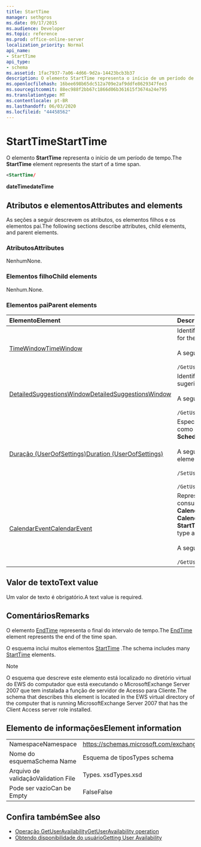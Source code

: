 ```yaml
---
title: StartTime
manager: sethgros
ms.date: 09/17/2015
ms.audience: Developer
ms.topic: reference
ms.prod: office-online-server
localization_priority: Normal
api_name:
- StartTime
api_type:
- schema
ms.assetid: 1fac7937-7a06-4d66-9d2a-14423bcb3b37
description: O elemento StartTime representa o início de um período de tempo.
ms.openlocfilehash: 16bee698b65dc512a709e2af9ddfe8629347fee3
ms.sourcegitcommit: 88ec988f2bb67c1866d06b361615f3674a24e795
ms.translationtype: MT
ms.contentlocale: pt-BR
ms.lasthandoff: 06/03/2020
ms.locfileid: "44458562"
---
```

# <a name="starttime"></a><span data-ttu-id="10e71-103">StartTime</span><span class="sxs-lookup"><span data-stu-id="10e71-103">StartTime</span></span>

<span data-ttu-id="10e71-104">O elemento **StartTime** representa o início de um período de tempo.</span><span class="sxs-lookup"><span data-stu-id="10e71-104">The **StartTime** element represents the start of a time span.</span></span> 
  
```xml
<StartTime/
```

<span data-ttu-id="10e71-105">**dateTime**</span><span class="sxs-lookup"><span data-stu-id="10e71-105">**dateTime**</span></span>

## <a name="attributes-and-elements"></a><span data-ttu-id="10e71-106">Atributos e elementos</span><span class="sxs-lookup"><span data-stu-id="10e71-106">Attributes and elements</span></span>

<span data-ttu-id="10e71-107">As seções a seguir descrevem os atributos, os elementos filhos e os elementos pai.</span><span class="sxs-lookup"><span data-stu-id="10e71-107">The following sections describe attributes, child elements, and parent elements.</span></span>
  
### <a name="attributes"></a><span data-ttu-id="10e71-108">Atributos</span><span class="sxs-lookup"><span data-stu-id="10e71-108">Attributes</span></span>

<span data-ttu-id="10e71-109">Nenhum</span><span class="sxs-lookup"><span data-stu-id="10e71-109">None.</span></span>
  
### <a name="child-elements"></a><span data-ttu-id="10e71-110">Elementos filho</span><span class="sxs-lookup"><span data-stu-id="10e71-110">Child elements</span></span>

<span data-ttu-id="10e71-111">Nenhum.</span><span class="sxs-lookup"><span data-stu-id="10e71-111">None.</span></span>
  
### <a name="parent-elements"></a><span data-ttu-id="10e71-112">Elementos pai</span><span class="sxs-lookup"><span data-stu-id="10e71-112">Parent elements</span></span>

|<span data-ttu-id="10e71-113">**Elemento**</span><span class="sxs-lookup"><span data-stu-id="10e71-113">**Element**</span></span>|<span data-ttu-id="10e71-114">**Descrição**</span><span class="sxs-lookup"><span data-stu-id="10e71-114">**Description**</span></span>|
|:-----|:-----|
|[<span data-ttu-id="10e71-115">TimeWindow</span><span class="sxs-lookup"><span data-stu-id="10e71-115">TimeWindow</span></span>](timewindow.md) <br/> |<span data-ttu-id="10e71-116">Identifica o intervalo de tempo consultado para as informações de disponibilidade do usuário.</span><span class="sxs-lookup"><span data-stu-id="10e71-116">Identifies the time span queried for the user availability information.</span></span>  <br/><br/> <span data-ttu-id="10e71-117">A seguir está a expressão XPath para este elemento:</span><span class="sxs-lookup"><span data-stu-id="10e71-117">The following is the XPath expression to this element:</span></span>  <br/><br/>  `/GetUserAvailabilityRequest/FreeBusyViewOptions/TimeWindow` <br/> |
|[<span data-ttu-id="10e71-118">DetailedSuggestionsWindow</span><span class="sxs-lookup"><span data-stu-id="10e71-118">DetailedSuggestionsWindow</span></span>](detailedsuggestionswindow.md) <br/> |<span data-ttu-id="10e71-119">Identifica o período de tempo que é consultado para informações detalhadas sobre os horários de reunião sugeridos.</span><span class="sxs-lookup"><span data-stu-id="10e71-119">Identifies the time span that is queried for detailed information about suggested meeting times.</span></span>  <br/><br/> <span data-ttu-id="10e71-120">A seguir está a expressão XPath para este elemento:</span><span class="sxs-lookup"><span data-stu-id="10e71-120">The following is the XPath expression to this element:</span></span> <br/> <br/>  `/GetUserAvailabilityRequest/SuggestionViewOptions/DetailedSuggestionsWindow` <br/> |
|[<span data-ttu-id="10e71-121">Duração (UserOofSettings)</span><span class="sxs-lookup"><span data-stu-id="10e71-121">Duration (UserOofSettings)</span></span>](duration-useroofsettings.md) <br/> | <span data-ttu-id="10e71-122">Especifica a duração para a qual o status de ausência temporária (OOF) é habilitado se o elemento [OofState](oofstate.md) estiver definido como **agendado**.</span><span class="sxs-lookup"><span data-stu-id="10e71-122">Specifies the duration for which the Out of Office (OOF) status is enabled if the [OofState](oofstate.md) element is set to **Scheduled**.</span></span>  <br/><br/>  <span data-ttu-id="10e71-123">A seguir estão as possíveis expressões XPath para este elemento:</span><span class="sxs-lookup"><span data-stu-id="10e71-123">The following are the possible XPath expressions to this element:</span></span> <br/> <br/>  `/SetUserOofSettingsRequest/UserOofSettings/Duration` <br/><br/>  `/GetUserOofSettingsResponse/OofSettings/Duration` <br/> |
|[<span data-ttu-id="10e71-124">CalendarEvent</span><span class="sxs-lookup"><span data-stu-id="10e71-124">CalendarEvent</span></span>](calendarevent.md) <br/> |<span data-ttu-id="10e71-125">Representa uma ocorrência de item de calendário exclusivo.</span><span class="sxs-lookup"><span data-stu-id="10e71-125">Represents a unique calendar item occurrence.</span></span> <span data-ttu-id="10e71-126">Isso é usado para consultas de disponibilidade.</span><span class="sxs-lookup"><span data-stu-id="10e71-126">This is used for Availability inquiries.</span></span> <span data-ttu-id="10e71-127">O elemento **StartTime** é necessário no elemento **CalendarEvent** .</span><span class="sxs-lookup"><span data-stu-id="10e71-127">The **StartTime** element is required in the **CalendarEvent** element.</span></span> <span data-ttu-id="10e71-128">O elemento **StartTime** no elemento **CalendarEvent** é exclusivo para o tipo **CalendarEvent** , embora contenha os mesmos valores de faceta que os elementos **StartTime** no tipo de **duração** contêm.</span><span class="sxs-lookup"><span data-stu-id="10e71-128">The **StartTime** element in the **CalendarEvent** element is unique to the **CalendarEvent** type although it contains the same facet values that the **StartTime** elements in the **Duration** type contain.</span></span>  <br/><br/> <span data-ttu-id="10e71-129">A seguir está a expressão XPath para este elemento:</span><span class="sxs-lookup"><span data-stu-id="10e71-129">The following is the XPath expression to this element:</span></span>  <br/> <br/> `/GetUserAvailabilityResponse/FreeBusyResponseArray/FreeBusyResponse/FreeBusyView/CalendarEventArray/CalendarEvent[i]` <br/> |
   
## <a name="text-value"></a><span data-ttu-id="10e71-130">Valor de texto</span><span class="sxs-lookup"><span data-stu-id="10e71-130">Text value</span></span>

<span data-ttu-id="10e71-131">Um valor de texto é obrigatório.</span><span class="sxs-lookup"><span data-stu-id="10e71-131">A text value is required.</span></span>
  
## <a name="remarks"></a><span data-ttu-id="10e71-132">Comentários</span><span class="sxs-lookup"><span data-stu-id="10e71-132">Remarks</span></span>

<span data-ttu-id="10e71-133">O elemento [EndTime](endtime.md) representa o final do intervalo de tempo.</span><span class="sxs-lookup"><span data-stu-id="10e71-133">The [EndTime](endtime.md) element represents the end of the time span.</span></span> 
  
<span data-ttu-id="10e71-134">O esquema inclui muitos elementos [StartTime](starttime.md) .</span><span class="sxs-lookup"><span data-stu-id="10e71-134">The schema includes many [StartTime](starttime.md) elements.</span></span> 
  
> [!NOTE]
> <span data-ttu-id="10e71-135">O esquema que descreve este elemento está localizado no diretório virtual do EWS do computador que está executando o MicrosoftExchange Server 2007 que tem instalada a função de servidor de Acesso para Cliente.</span><span class="sxs-lookup"><span data-stu-id="10e71-135">The schema that describes this element is located in the EWS virtual directory of the computer that is running MicrosoftExchange Server 2007 that has the Client Access server role installed.</span></span> 
  
## <a name="element-information"></a><span data-ttu-id="10e71-136">Elemento de informações</span><span class="sxs-lookup"><span data-stu-id="10e71-136">Element information</span></span>

|||
|:-----|:-----|
|<span data-ttu-id="10e71-137">Namespace</span><span class="sxs-lookup"><span data-stu-id="10e71-137">Namespace</span></span>  <br/> |https://schemas.microsoft.com/exchange/services/2006/types  <br/> |
|<span data-ttu-id="10e71-138">Nome do esquema</span><span class="sxs-lookup"><span data-stu-id="10e71-138">Schema Name</span></span>  <br/> |<span data-ttu-id="10e71-139">Esquema de tipos</span><span class="sxs-lookup"><span data-stu-id="10e71-139">Types schema</span></span>  <br/> |
|<span data-ttu-id="10e71-140">Arquivo de validação</span><span class="sxs-lookup"><span data-stu-id="10e71-140">Validation File</span></span>  <br/> |<span data-ttu-id="10e71-141">Types. xsd</span><span class="sxs-lookup"><span data-stu-id="10e71-141">Types.xsd</span></span>  <br/> |
|<span data-ttu-id="10e71-142">Pode ser vazio</span><span class="sxs-lookup"><span data-stu-id="10e71-142">Can be Empty</span></span>  <br/> |<span data-ttu-id="10e71-143">False</span><span class="sxs-lookup"><span data-stu-id="10e71-143">False</span></span>  <br/> |
   
## <a name="see-also"></a><span data-ttu-id="10e71-144">Confira também</span><span class="sxs-lookup"><span data-stu-id="10e71-144">See also</span></span>

- [<span data-ttu-id="10e71-145">Operação GetUserAvailability</span><span class="sxs-lookup"><span data-stu-id="10e71-145">GetUserAvailability operation</span></span>](getuseravailability-operation.md)
- [<span data-ttu-id="10e71-146">Obtendo disponibilidade do usuário</span><span class="sxs-lookup"><span data-stu-id="10e71-146">Getting User Availability</span></span>](https://msdn.microsoft.com/library/d4133fcb-9b0f-4e6b-aadf-a389da83516a%28Office.15%29.aspx)

